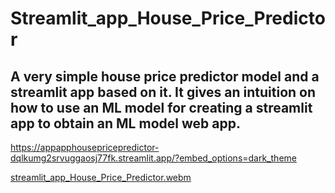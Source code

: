 # Streamlit_app_House_Price_Predictor
## A very simple house price predictor model and a streamlit app based on it. It gives an intuition on how to use an ML model for creating a streamlit app to obtain an ML model web app.  
 
https://appapphousepricepredictor-dqlkumg2srvuggaosj77fk.streamlit.app/?embed_options=dark_theme



[streamlit_app_House_Price_Predictor.webm](https://github.com/user-attachments/assets/e55e307c-3c21-4f02-a410-cd6ad1e87622)

